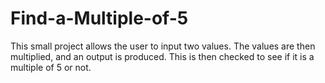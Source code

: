 # Find-a-Multiple-of-5
This small project allows the user to input two values. The values are then multiplied, and an output is produced. This is then checked to see if it is a multiple of 5 or not. 
